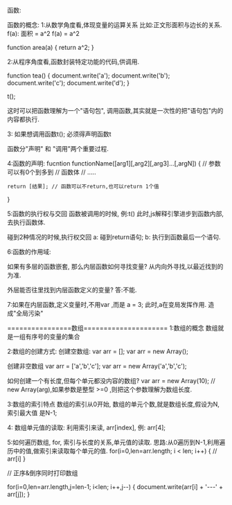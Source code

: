 函数:

函数的概念:
1:从数学角度看,体现变量的运算关系
比如:正文形面积与边长的关系.
f(a): 面积 = a^2
f(a) = a^2


function area(a) {
    return a^2;
}


2:从程序角度看,函数封装特定功能的代码,供调用.

function tea() {
    document.write('a');
    document.write('b');
    document.write('c');
    document.write('d');
}


t();

这时可以把函数理解为一个"语句包",
调用函数,其实就是一次性的把"语句包"内的内容都执行.



3: 如果想调用函数t();
必须得声明函数t

函数分"声明" 和 "调用"两个重要过程.


4:函数的声明:
fucntion functionName([arg1][,arg2][,arg3]...[,argN]) { // 参数可以有0个到多到
    // 函数体
    // .....

    return [结果]; // 函数可以不return,也可以return 1个值
}

5:函数的执行权与交回
函数被调用的时候, 例:t()
此时,js解释引擎进步到函数内部,去执行函数体.

碰到2种情况的时候,执行权交回
a: 碰到return语句;
b: 执行到函数最后一个语句.


6:函数的作用域:

如果有多层的函数嵌套,
那么内层函数如何寻找变量?
从内向外寻找,以最近找到的为准.

外层能否往里找到内层函数定义的变量? 答:不能.


7:如果在内层函数,定义变量时,不用var ,而是 a = 3;
此时,a在变局发挥作用.
造成"全局污染"




================数组=====================
1:数组的概念
数组就是一组有序号的变量的集合


2:数组的创建方式:
创建空数组:
var arr = [];
var arr = new Array();

创建非空数组
var arr = ['a','b','c'];
var arr = new Array('a','b','c');

如何创建一个有长度,但每个单元都没内容的数组?
var arr = new Array(10);
// new Array(arg),如果参数是整型 >=0 ,则把这个参数理解为数组长度.



3:数组的索引特点
数组的索引从0开始,
数组的单元个数,就是数组长度,假设为N,
索引最大值 是N-1;


4: 数组单元值的读取:
利用索引来读, arr[index], 例: arr[4];



5:如何遍历数组, for, 索引与长度的关系,单元值的读取.
思路:从0遍历到N-1,利用遍历中的值,做索引来读取每个单元的值.
for(i=0,len=arr.length; i < len; i++) {
    // arr[i]
}


// 正序&倒序同时打印数组

for(i=0,len=arr.length,j=len-1; i<len; i++,j--) {
    document.write(arr[i] + '---' + arr[j]);
}











































 

